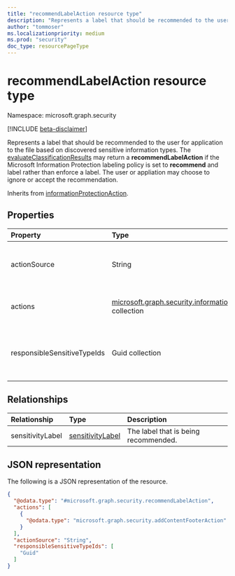 ```yaml
---
title: "recommendLabelAction resource type"
description: "Represents a label that should be recommended to the user for application to the file based on sensitive information types."
author: "tommoser"
ms.localizationpriority: medium
ms.prod: "security"
doc_type: resourcePageType
---
```


# recommendLabelAction resource type

Namespace: microsoft.graph.security

[!INCLUDE [beta-disclaimer](../../includes/beta-disclaimer.md)]

Represents a label that should be recommended to the user for application to the file based on discovered sensitive information types. The [evaluateClassificationResults](../api/security-sensitivitylabel-evaluateclassificationresults.md) may return a **recommendLabelAction** if the Microsoft Information Protection labeling policy is set to **recommend** and label rather than enforce a label. The user or appliation may choose to ignore or accept the recommendation. 

Inherits from [informationProtectionAction](../resources/security-informationprotectionaction.md).

## Properties

| Property                    | Type                                                                                                                    | Description                                                                      |
| :-------------------------- | :---------------------------------------------------------------------------------------------------------------------- | :------------------------------------------------------------------------------- |
| actionSource                | String                                                                                                                  | Possible values are: `manual`, `automatic`, `recommended`, `default`.            |
| actions                     | [microsoft.graph.security.informationProtectionAction](../resources/security-informationprotectionaction.md) collection | Actions to take if the label is accepted by the user.                            |
| responsibleSensitiveTypeIds | Guid collection                                                                                                         | The sensitive information type GUIDs that caused the recommendation to be given. |

## Relationships

| Relationship     | Type                                                          | Description                          |
| :--------------- | :------------------------------------------------------------ | :----------------------------------- |
| sensitivityLabel | [sensitivityLabel](../resources/security-sensitivitylabel.md) | The label that is being recommended. |

## JSON representation
The following is a JSON representation of the resource.
<!-- {
  "blockType": "resource",
  "@odata.type": "microsoft.graph.security.recommendLabelAction"
}
-->
``` json
{
  "@odata.type": "#microsoft.graph.security.recommendLabelAction",
  "actions": [
    {
      "@odata.type": "microsoft.graph.security.addContentFooterAction"
    }
  ],
  "actionSource": "String",
  "responsibleSensitiveTypeIds": [
    "Guid"
  ]
}
```

